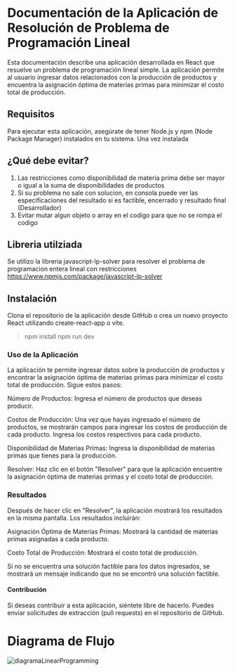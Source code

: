 # Documentación de la Aplicación de Resolución de Problema de Programación Lineal
Esta documentación describe una aplicación desarrollada en React que resuelve un problema de programación lineal simple. La aplicación permite al usuario ingresar datos relacionados con la producción de productos y encuentra la asignación óptima de materias primas para minimizar el costo total de producción.

## Requisitos
Para ejecutar esta aplicación, asegúrate de tener Node.js y npm (Node Package Manager) instalados en tu sistema.
Una vez instalada

## ¿Qué debe evitar?
1. Las restricciones como disponibilidad de materia prima debe ser mayor o igual a la suma de disponibilidades de productos
2. Si su problema no sale con solucion, en consola puede ver las especificaciones del resultado si es factible, encerrado y resultado final (Desarrollador)
3. Evitar mutar algun objeto o array en el codigo para que no se rompa el codigo

## Libreria utilziada
Se utilizo la libreria javascript-lp-solver para resolver el problema de programacion entera lineal con restricciones
https://www.npmjs.com/package/javascript-lp-solver

## Instalación
Clona el repositorio de la aplicación desde GitHub o crea un nuevo proyecto React utilizando create-react-app o vite.

> npm install
> npm run dev

### Uso de la Aplicación
La aplicación te permite ingresar datos sobre la producción de productos y encontrar la asignación óptima de materias primas para minimizar el costo total de producción. Sigue estos pasos:

Número de Productos: Ingresa el número de productos que deseas producir.

Costos de Producción: Una vez que hayas ingresado el número de productos, se mostrarán campos para ingresar los costos de producción de cada producto. Ingresa los costos respectivos para cada producto.

Disponibilidad de Materias Primas: Ingresa la disponibilidad de materias primas que tienes para la producción.

Resolver: Haz clic en el botón "Resolver" para que la aplicación encuentre la asignación óptima de materias primas y el costo total de producción.

### Resultados
Después de hacer clic en "Resolver", la aplicación mostrará los resultados en la misma pantalla. Los resultados incluirán:

Asignación Óptima de Materias Primas: Mostrará la cantidad de materias primas asignadas a cada producto.

Costo Total de Producción: Mostrará el costo total de producción.

Si no se encuentra una solución factible para los datos ingresados, se mostrará un mensaje indicando que no se encontró una solución factible.

#### Contribución
Si deseas contribuir a esta aplicación, siéntete libre de hacerlo. Puedes enviar solicitudes de extracción (pull requests) en el repositorio de GitHub.

# Diagrama de Flujo
![diagramaLinearProgramming](https://github.com/GianCaschetto/programacion-lineal/assets/83784934/8d63eea3-342e-4c3d-a500-dc8a018dcca2)

